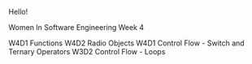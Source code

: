 Hello! 

Women In Software Engineering
Week 4

 W4D1 Functions
 W4D2 Radio Objects
 W4D1 Control Flow - Switch and Ternary Operators 
 W3D2 Control Flow - Loops